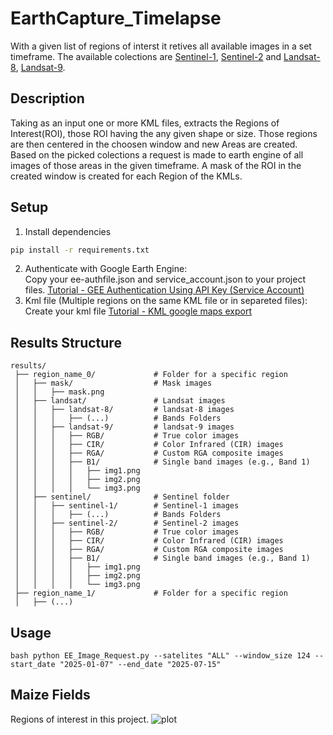 # EarthCapture_Timelapse
With a given list of regions of interst it retives all available images in a set timeframe. The available colections are [Sentinel-1](https://developers.google.com/earth-engine/datasets/catalog/COPERNICUS_S1_GRD), [Sentinel-2](https://developers.google.com/earth-engine/datasets/catalog/COPERNICUS_S2_SR_HARMONIZED) and [Landsat-8](https://developers.google.com/earth-engine/datasets/catalog/LANDSAT_LC08_C02_T1_L2), [Landsat-9](https://developers.google.com/earth-engine/datasets/catalog/LANDSAT_LC09_C02_T1_L2).

## Description
Taking as an input one or more KML files, extracts the Regions of Interest(ROI), those ROI having the any given shape or size. Those regions are then centered in the choosen window and new Areas are created. Based on the picked colections a request is made to earth engine of all images of those areas in the given timeframe. A mask of the ROI in the created window is created for each Region of the KMLs.

## Setup
1. Install dependencies
```sh
pip install -r requirements.txt
```
2. Authenticate with Google Earth Engine:<br>
   Copy your ee-authfile.json and service_account.json to your project files.
   [Tutorial - GEE Authentication Using API Key (Service Account)](https://www.youtube.com/watch?v=wHBUNDTvgtk)
3. Kml file (Multiple regions on the same KML file or in separeted files):<br>
   Create your kml file
   [Tutorial - KML google maps export](https://www.youtube.com/watch?v=LQz3kUMKMwU)

## Results Structure
```
results/  
 ├── region_name_0/             # Folder for a specific region  
 │   ├── mask/                  # Mask images
 │   │   ├── mask.png
 │   ├── landsat/               # Landsat images
 │   │   ├── landsat-8/         # landsat-8 images
 │   │   │   ├── (...)          # Bands Folders  
 │   │   ├── landsat-9/         # landsat-9 images  
 │   │   │   ├── RGB/           # True color images  
 │   │   │   ├── CIR/           # Color Infrared (CIR) images  
 │   │   │   ├── RGA/           # Custom RGA composite images  
 │   │   │   ├── B1/            # Single band images (e.g., Band 1)  
 │   │   │   │   ├── img1.png  
 │   │   │   │   ├── img2.png  
 │   │   │   │   └── img3.png
 │   ├── sentinel/              # Sentinel folder  
 │   │   ├── sentinel-1/        # Sentinel-1 images
 │   │   │   ├── (...)          # Bands Folders  
 │   │   ├── sentinel-2/        # Sentinel-2 images  
 │   │   │   ├── RGB/           # True color images  
 │   │   │   ├── CIR/           # Color Infrared (CIR) images  
 │   │   │   ├── RGA/           # Custom RGA composite images  
 │   │   │   ├── B1/            # Single band images (e.g., Band 1)  
 │   │   │   │   ├── img1.png  
 │   │   │   │   ├── img2.png  
 │   │   │   │   └── img3.png
 ├── region_name_1/             # Folder for a specific region
 │   ├── (...) 
```

## Usage

```bash python EE_Image_Request.py --satelites "ALL" --window_size 124 --start_date "2025-01-07" --end_date "2025-07-15"```

## Maize Fields
Regions of interest in this project.
![plot](fig/fields.png)


